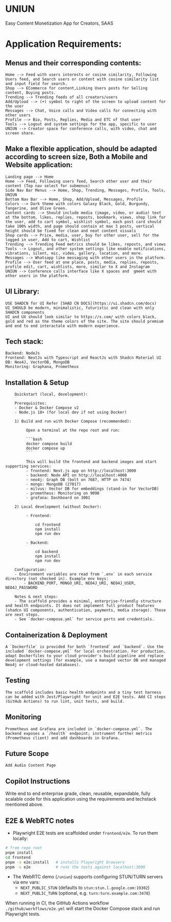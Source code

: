 # UNIUN
Easy Content Monetization App for Creators, SAAS

# Application Requirements:

## Menus and their corresponding contents:
    Home --> Feed with users interests or cosine similarity, Following Users feed, and Search users or content with cosine similarity list and input field for search.
    Shop --> ECommerce for content,Linking Users posts for Selling content, Buying posts.
    Trending --> Trending feeds of all creators/users
    Add/Upload --> (+) symbol to right of the screen to upload content for the user
    Messages --> Chat, Voice calls and Video calls for connecting with other users
    Profile --> Bio, Posts, Replies, Media and ETC of that user
    Tools --> Logout and system settings for the app, specific to user
    UNIUN --> Creator space for conference calls, with video, chat and screen share.

## Make a flexible application, should be adapted according to screen size, Both a Mobile and Website application:
    Landing page --> Home
    Home --> Feed, Following users feed, Search other user and their content (Top nav select for submenus)
    Side Nav Bar Menus --> Home, Shop, Trending, Messages, Profile, Tools, UNIUN
    Bottom Nav Bar --> Home, Shop, Add/Upload, Messages, Profile
    Colors --> Dark theme with colors Galaxy Black, Gold, Burgundy, Tangerine, and Olive Green.
    Content cards --> Should include media (image, video, or audio) text at the bottom, likes, replies, reposts, bookmark, views, shop link for the user, add to cart symbol, wishlist symbol, each post card should take 100% width, and page should contain at max 3 posts, vertical height should be fixed for clean and neat content visuals
    Shop cards --> Price, media, user, buy for other user, sell for the logged in user, Add to cart, Wishlist
    Trending --> Trending Feed metrics should be likes, reposts, and views
    Tools --> Logout, and other system settings like enable notifications, vibrations, silent, mic, video, gallery, location, and more.
    Messages --> Whatsapp like messaging with other users in the platform.
    Profile --> User feed at one place, posts, media, replies, reposts, profile edit, cart, wishlists, more, similar to X and Instagram
    UNIUN --> Conference calls interface like X spaces and  gmeet with other users in the platform.

## UI Library:
    USE SHADCN for UI Refer [SHAD CN DOCS](https://ui.shadcn.com/docs)
    UI SHOULD be modern, minimalistic, futuristic and clean with only SHADCN components
    UI and UX should look similar to https://x.com/ with colors black, gold and red as the theme colors of the site. The site should premium and end to end interactale with modern experience.

## Tech stack:
    Backend: NodeJs 
    Frontend: NextJs with Typescript and ReactJs with Shadcn Material UI
    DB: Neo4J, VectorDB, MongoDB
    Monitoring: Graphana, Prometheus

## Installation & Setup
        Quickstart (local, development):

        Prerequisites:
        - Docker & Docker Compose v2
        - Node.js 18+ (for local dev if not using Docker)

        1) Build and run with Docker Compose (recommended):

             Open a terminal at the repo root and run:

             ```bash
             docker compose build
             docker compose up
             ```

             This will build the frontend and backend images and start supporting services:
             - frontend: Next.js app on http://localhost:3000
             - backend: Node API on http://localhost:4000
             - neo4j: Graph DB (bolt on 7687, HTTP on 7474)
             - mongo: MongoDB (27017)
             - milvus: Vector DB for embeddings (stand-in for VectorDB)
             - prometheus: Monitoring on 9090
             - grafana: Dashboard on 3001

        2) Local development (without Docker):

             - Frontend:

                 cd frontend
                 npm install
                 npm run dev

             - Backend:

                 cd backend
                 npm install
                 npm run dev

        Configuration:
        - Environment variables are read from `.env` in each service directory (not checked in). Example env keys:
            - BACKEND_PORT, MONGO_URI, NEO4J_URI, NEO4J_USER, NEO4J_PASSWORD

        Notes & next steps:
        - The scaffold provides a minimal, enterprise-friendly structure and health endpoints. It does not implement full product features (shadcn UI components, authentication, payments, media storage). Those are next steps.
        - See `docker-compose.yml` for service ports and credentials.
## Containerization & Deployment
    A `Dockerfile` is provided for both `frontend` and `backend`. Use the included `docker-compose.yml` for local orchestration. For production, adapt Dockerfiles to your cloud provider's build pipeline and replace development settings (for example, use a managed vector DB and managed Neo4j or cloud-hosted databases).
## Testing
    The scaffold includes basic health endpoints and a tiny test harness can be added with Jest/Playwright for unit and E2E tests. Add CI steps (GitHub Actions) to run lint, unit tests, and build.
## Monitoring
    Prometheus and Grafana are included in `docker-compose.yml`. The backend exposes a `/health` endpoint; instrument further metrics (Prometheus client) and add dashboards in Grafana.
## Future Scope
    Add Audio Content Page

## Copilot Instructions
Write end to end enterprise grade, clean, reusable, expandable, fully scalable code for this application using the requirements and techstack mentioned above.

## E2E & WebRTC notes

- Playwright E2E tests are scaffolded under `frontend/e2e`. To run them locally:

```bash
# from repo root
pnpm install
cd frontend
pnpm -s e2e:install   # installs Playwright browsers
pnpm -s e2e           # runs the tests against localhost:3000
```

- The WebRTC demo (`/uniun`) supports configuring STUN/TURN servers via env vars:
    - `NEXT_PUBLIC_STUN` (defaults to `stun:stun.l.google.com:19302`)
    - `NEXT_PUBLIC_TURN` (optional, e.g. `turn:turn.example.com:3478`)

When running in CI, the GitHub Actions workflow `./github/workflows/e2e.yml` will start the Docker Compose stack and run Playwright tests.